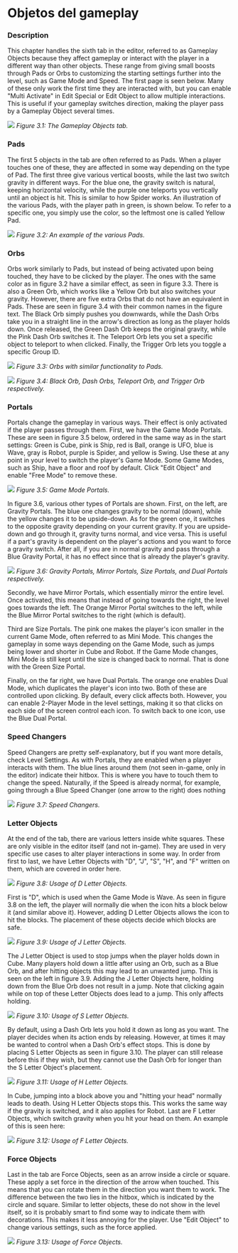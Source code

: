 # Objetos del gameplay

### Description
This chapter handles the sixth tab in the editor, referred to as Gameplay Objects because they affect gameplay or interact with the player in a different way than other objects. These range from giving small boosts through Pads or Orbs to customizing the starting settings further into the level, such as Game Mode and Speed. The first page is seen below. Many of these only work the first time they are interacted with, but you can enable "Multi Activate" in Edit Special or Edit Object to allow multiple interactions. This is useful if your gameplay switches direction, making the player pass by a Gameplay Object several times.

![](https://guia.jorge603.xyz/assets/img/figures/32.png)
*Figure 3.1: The Gameplay Objects tab.*

### Pads
The first 5 objects in the tab are often referred to as Pads. When a player touches one of these, they are affected in some way depending on the type of Pad. The first three give various vertical boosts, while the last two switch gravity in different ways. For the blue one, the gravity switch is natural, keeping horizontal velocity, while the purple one teleports you vertically until an object is hit. This is similar to how Spider works. An illustration of the various Pads, with the player path in green, is shown below. To refer to a specific one, you simply use the color, so the leftmost one is called Yellow Pad.

![](https://guia.jorge603.xyz/assets/img/figures/33.png)
*Figure 3.2: An example of the various Pads.*

### Orbs
Orbs work similarly to Pads, but instead of being activated upon being touched, they have to be clicked by the player. The ones with the same color as in figure 3.2 have a similar effect, as seen in figure 3.3. There is also a Green Orb, which works like a Yellow Orb but also switches your gravity. However, there are five extra Orbs that do not have an equivalent in Pads. These are seen in figure 3.4 with their common names in the figure text. The Black Orb simply pushes you downwards, while the Dash Orbs take you in a straight line in the arrow's direction as long as the player holds down. Once released, the Green Dash Orb keeps the original gravity, while the Pink Dash Orb switches it. The Teleport Orb lets you set a specific object to teleport to when clicked. Finally, the Trigger Orb lets you toggle a specific Group ID.

![](https://guia.jorge603.xyz/assets/img/figures/34.png)
*Figure 3.3: Orbs with similar functionality to Pads.*

![](https://guia.jorge603.xyz/assets/img/figures/35.png)
*Figure 3.4: Black Orb, Dash Orbs, Teleport Orb, and Trigger Orb respectively.*

### Portals
Portals change the gameplay in various ways. Their effect is only activated if the player passes through them. First, we have the Game Mode Portals. These are seen in figure 3.5 below, ordered in the same way as in the start settings: Green is Cube, pink is Ship, red is Ball, orange is UFO, blue is Wave, gray is Robot, purple is Spider, and yellow is Swing. Use these at any point in your level to switch the player's Game Mode. Some Game Modes, such as Ship, have a floor and roof by default. Click "Edit Object" and enable "Free Mode" to remove these.

![](https://guia.jorge603.xyz/assets/img/figures/36.png)
*Figure 3.5: Game Mode Portals.*

In figure 3.6, various other types of Portals are shown. First, on the left, are Gravity Portals. The blue one changes gravity to be normal (down), while the yellow changes it to be upside-down. As for the green one, it switches to the opposite gravity depending on your current gravity. If you are upside-down and go through it, gravity turns normal, and vice versa. This is useful if a part's gravity is dependent on the player's actions and you want to force a gravity switch. After all, if you are in normal gravity and pass through a Blue Gravity Portal, it has no effect since that is already the player's gravity.

![](https://guia.jorge603.xyz/assets/img/figures/37.png)
*Figure 3.6: Gravity Portals, Mirror Portals, Size Portals, and Dual Portals respectively.*

Secondly, we have Mirror Portals, which essentially mirror the entire level. Once activated, this means that instead of going towards the right, the level goes towards the left. The Orange Mirror Portal switches to the left, while the Blue Mirror Portal switches to the right (which is default).

Third are Size Portals. The pink one makes the player's icon smaller in the current Game Mode, often referred to as Mini Mode. This changes the gameplay in some ways depending on the Game Mode, such as jumps being lower and shorter in Cube and Robot. If the Game Mode changes, Mini Mode is still kept until the size is changed back to normal. That is done with the Green Size Portal.

Finally, on the far right, we have Dual Portals. The orange one enables Dual Mode, which duplicates the player's icon into two. Both of these are controlled upon clicking. By default, every click affects both. However, you can enable 2-Player Mode in the level settings, making it so that clicks on each side of the screen control each icon. To switch back to one icon, use the Blue Dual Portal.

### Speed Changers
Speed Changers are pretty self-explanatory, but if you want more details, check Level Settings. As with Portals, they are enabled when a player interacts with them. The blue lines around them (not seen in-game, only in the editor) indicate their hitbox. This is where you have to touch them to change the speed. Naturally, if the Speed is already normal, for example, going through a Blue Speed Changer (one arrow to the right) does nothing

![](https://guia.jorge603.xyz/assets/img/figures/38.png)
*Figure 3.7: Speed Changers.*

### Letter Objects
At the end of the tab, there are various letters inside white squares. These are only visible in the editor itself (and not in-game). They are used in very specific use cases to alter player interactions in some way. In order from first to last, we have Letter Objects with "D", "J", "S", "H", and "F" written on them, which are covered in order here.

![](https://guia.jorge603.xyz/assets/img/figures/39.png)
*Figure 3.8: Usage of D Letter Objects.*

First is "D", which is used when the Game Mode is Wave. As seen in figure 3.8 on the left, the player will normally die when the icon hits a block below it (and similar above it). However, adding D Letter Objects allows the icon to hit the blocks. The placement of these objects decide which blocks are safe.

![](https://guia.jorge603.xyz/assets/img/figures/40.png)
*Figure 3.9: Usage of J Letter Objects.*

The J Letter Object is used to stop jumps when the player holds down in Cube. Many players hold down a little after using an Orb, such as a Blue Orb, and after hitting objects this may lead to an unwanted jump. This is seen on the left in figure 3.9. Adding the J Letter Objects here, holding down from the Blue Orb does not result in a jump. Note that clicking again while on top of these Letter Objects does lead to a jump. This only affects holding.

![](https://guia.jorge603.xyz/assets/img/figures/41.png)
*Figure 3.10: Usage of S Letter Objects.*

By default, using a Dash Orb lets you hold it down as long as you want. The player decides when its action ends by releasing. However, at times it may be wanted to control when a Dash Orb's effect stops. This is done by placing S Letter Objects as seen in figure 3.10. The player can still release before this if they wish, but they cannot use the Dash Orb for longer than the S Letter Object's placement.

![](https://guia.jorge603.xyz/assets/img/figures/42.png)
*Figure 3.11: Usage of H Letter Objects.*

In Cube, jumping into a block above you and "hitting your head" normally
leads to death. Using H Letter Objects stops this. This works the same way if
the gravity is switched, and it also applies for Robot. Last are F Letter Objects,
which switch gravity when you hit your head on them. An example of this is
seen here:

![](https://guia.jorge603.xyz/assets/img/figures/43.png)
*Figure 3.12: Usage of F Letter Objects.*

### Force Objects
Last in the tab are Force Objects, seen as an arrow inside a circle or square. These apply a set force in the direction of the arrow when touched. This means that you can rotate them in the direction you want them to work. The difference between the two lies in the hitbox, which is indicated by the circle and square. Similar to letter objects, these do not show in the level itself, so it is probably smart to find some way to indicate them with decorations. This makes it less annoying for the player. Use "Edit Object" to change various settings, such as the force applied.

![](https://guia.jorge603.xyz/assets/img/figures/44.png)
*Figure 3.13: Usage of Force Objects.*